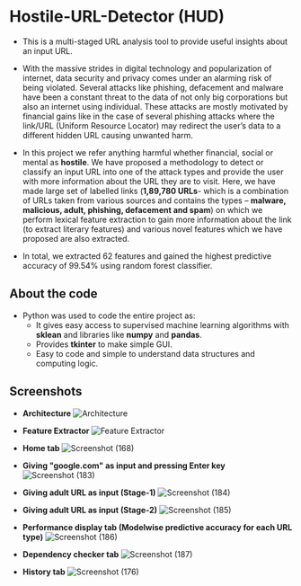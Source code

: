 # Hostile-URL-Detector (HUD)

* This is a multi-staged URL analysis tool to provide useful insights about an input URL.

* With the massive strides in digital technology and popularization of internet, data
  security and privacy comes under an alarming risk of being violated. Several attacks like
  phishing, defacement and malware have been a constant threat to the data of not only big
  corporations but also an internet using individual. These attacks are mostly motivated by
  financial gains like in the case of several phishing attacks where the link/URL (Uniform
  Resource Locator) may redirect the user’s data to a different hidden URL causing unwanted harm. 

* In this project we refer anything harmful whether financial, social or mental as **hostile**. 
  We have proposed a methodology to detect or classify an input URL into one of the attack types
  and provide the user with more information about the URL they are to visit. Here, we have made
  large set of labelled links (**1,89,780 URLs**- which is a combination of URLs taken from various
  sources and contains the types – **malware, malicious, adult, phishing, defacement and spam**)
  on which we perform lexical feature extraction to gain more information about the link (to
  extract literary features) and various novel features which we have proposed are also extracted.
  
* In total, we extracted 62 features and gained the highest predictive accuracy of 99.54% using random forest
  classifier.

## About the code

* Python was used to code the entire project as:
  * It gives easy access to supervised machine learning algorithms with **sklean** and libraries like **numpy** and **pandas**.
  * Provides **tkinter** to make simple GUI.
  * Easy to code and simple to understand data structures and computing logic.
  
## Screenshots 
* **Architecture**
![Architecture](https://user-images.githubusercontent.com/61655919/94439775-726b9800-01be-11eb-9109-60c9a1c91d42.png)

* **Feature Extractor**
![Feature Extractor](https://user-images.githubusercontent.com/61655919/94439937-ad6dcb80-01be-11eb-8a8d-331837e3ae2f.png)

* **Home tab**
![Screenshot (168)](https://user-images.githubusercontent.com/61655919/94442346-7947da00-01c1-11eb-9184-4cf9b0fab80e.png)

* **Giving "google.com" as input and pressing Enter key**
![Screenshot (183)](https://user-images.githubusercontent.com/61655919/94442563-bdd37580-01c1-11eb-8205-413b4353c43c.png)

* **Giving adult URL as input (Stage-1)**
![Screenshot (184)](https://user-images.githubusercontent.com/61655919/94442787-fd9a5d00-01c1-11eb-8aa8-bef40a54e0dc.png)

* **Giving adult URL as input (Stage-2)**
![Screenshot (185)](https://user-images.githubusercontent.com/61655919/94442918-26baed80-01c2-11eb-8c4b-3895243e8952.png)

* **Performance display tab (Modelwise predictive accuracy for each URL type)**
![Screenshot (186)](https://user-images.githubusercontent.com/61655919/94443204-844f3a00-01c2-11eb-8b2c-77a33c46ff84.png)

* **Dependency checker tab**
![Screenshot (187)](https://user-images.githubusercontent.com/61655919/94443660-0dff0780-01c3-11eb-9fdf-04e4221374af.png)

* **History tab**
![Screenshot (176)](https://user-images.githubusercontent.com/61655919/94443713-1f481400-01c3-11eb-8811-1fee8d6682dd.png)






